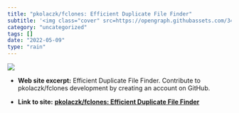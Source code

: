 ```yaml
---
title: "pkolaczk/fclones: Efficient Duplicate File Finder"
subtitle: '<img class="cover" src=https://opengraph.githubassets.com/34298d6e9d1299ea3dafb87b3f75b84ebcd6d3d57b...'
category: "uncategorized"
tags: []
date: "2022-05-09"
type: "rain"
---
```

<img class="cover" src=https://opengraph.githubassets.com/34298d6e9d1299ea3dafb87b3f75b84ebcd6d3d57b861abfe4bec29d2a6915f6/pkolaczk/fclones>



* **Web site excerpt:** Efficient Duplicate File Finder. Contribute to pkolaczk/fclones development by creating an account on GitHub.

* **Link to site:** **[pkolaczk/fclones: Efficient Duplicate File Finder](https://github.com/pkolaczk/fclones)**